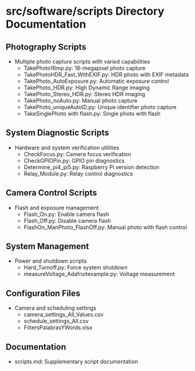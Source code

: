 # src/software/scripts Directory Documentation

## Photography Scripts
- Multiple photo capture scripts with varied capabilities
  * TakePhoto16mp.py: 16-megapixel photo capture
  * TakePhotoHDR_Fast_WithEXIF.py: HDR photo with EXIF metadata
  * TakePhoto_AutoExposure.py: Automatic exposure control
  * TakePhoto_HDR.py: High Dynamic Range imaging
  * TakePhoto_Stereo_HDR.py: Stereo HDR imaging
  * TakePhoto_noAuto.py: Manual photo capture
  * TakePhoto_uniqueAutoID.py: Unique identifier photo capture
  * TakeSinglePhoto with flash.py: Single photo with flash

## System Diagnostic Scripts
- Hardware and system verification utilities
  * CheckFocus.py: Camera focus verification
  * CheckGPIOPin.py: GPIO pin diagnostics
  * Determine_pi4_pi5.py: Raspberry Pi version detection
  * Relay_Module.py: Relay control diagnostics

## Camera Control Scripts
- Flash and exposure management
  * Flash_On.py: Enable camera flash
  * Flash_Off.py: Disable camera flash
  * FlashOn_ManPhoto_FlashOff.py: Manual photo with flash control

## System Management
- Power and shutdown scripts
  * Hard_Turnoff.py: Force system shutdown
  * measureVoltage_Adafruitexample.py: Voltage measurement

## Configuration Files
- Camera and scheduling settings
  * camera_settings_All_Values.csv
  * schedule_settings_All.csv
  * FiltersPalabrasYWords.xlsx

## Documentation
- scripts.md: Supplementary script documentation

